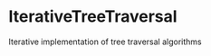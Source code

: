IterativeTreeTraversal
======================

Iterative implementation of tree traversal algorithms
